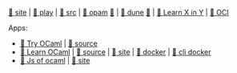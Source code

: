 [play]: https://ocaml.org/play
[site]: https://ocaml.org

[src/gh]: https://github.com/ocaml/ocaml.git "(LGPL-2.1) (Languages: OCaml 83.4%, C 10.9%, Shell 2.6%, Assembly 1.0%, Makefile 0.8%, M4 0.6%, Other 0.7%) The core OCaml system: compilers, runtime system, base libraries"

[opam.site]: https://opam.ocaml.org
[opam.src/gh]: https://github.com/ocaml/opam.git "(LGPL-2.1) (Languages: OCaml 90.3%, Shell 5.0%, C++ 1.4%, C 1.3%, M4 1.1%, Makefile 0.9%) opam is a source-based package manager. It supports multiple simultaneous compiler installations, flexible package constraints, and a Git-friendly development workflow."

[dune.site]: https://dune.build
[dune.src/gh]: https://github.com/ocaml/dune.git "(MIT) (Languages: OCaml 94.2%, PowerShell 3.2%, C 1.0%, Emacs Lisp 0.7%, Shell 0.3%, Nix 0.2%, Other 0.4%) A composable build system for OCaml."

[oci/dockerhub]: https://hub.docker.com/r/ocaml/ocaml "Various builds of the OCaml compiler // OCaml 编译器的多种构建版本 // :: docker pull ocaml/ocaml"

[docs/learnxinyminutes.com]: https://learnxinyminutes.com/docs/ocaml/

[🐙 site][site] | [🦑 play][play] | [🐫 src][src/gh] | [🥫 opam][opam.site] [🐫][opam.src/gh] | [🦔 dune][dune.site] [🐫][dune.src/gh] | [🐾 Learn X in Y][docs/learnxinyminutes.com] | [🐚 OCI][oci/dockerhub]



Apps: 

[try-ocamlpro.webapp]: https://try.ocamlpro.com/ "Try OCaml is Free Software, and the source code is available under the GNU Affero GPL. It is proudly presented to you by OCamlPro, and made using OCaml and js_of_ocaml, in the hope it will ease OCaml learning and adoption. All processing and storage is done client-side. // Try OCaml 是自由软件，源代码可在 GNU Affero GPL 下获取。它由 OCamlPro 自豪地向您展示，用 OCaml 和 js_of_ocaml 制作，希望它能简化 OCaml 的学习和编排。所有处理和存储都在客户端完成。"
[try-ocamlpro.webapp.src/gl]: https://gitlab.ocamlpro.com/OCamlPro/learn-ocaml.git "(MIT) (OCaml 94.8%, CSS 2.5%, Shell 1.0%, HTML 0.8%, Makefile 0.4%) Application at try.ocamlpro.com, based on a fork of learn-ocaml"

[learn-ocaml.webapp]: https://ocaml-sf.org/learn-ocaml-public/
[learn-ocaml.webapp.src/gh]: https://github.com/ocaml-sf/learn-ocaml.git "(MIT) (Languages: JavaScript 50.7%, OCaml 43.2%, CSS 4.5%, Shell 0.9%, HTML 0.4%, Makefile 0.2%, Other 0.1%) A Web Application for Learning OCaml"
[learn-ocaml.site]: https://ocaml-sf.org/learn-ocaml/ "Learn-OCaml | learn-ocaml"
[learn-ocaml.oci/dockerhub]: https://hub.docker.com/r/ocamlsf/learn-ocaml "(SPONSORED OSS) This is Learn-OCaml, a platform for learning the OCaml language, featuring a Web toplevel, an exercise environment, and a directory of lessons and tutorials. // :: docker pull ocamlsf/learn-ocaml"
[learn-ocaml.cli.oci/dockerhub]: https://hub.docker.com/r/ocamlsf/learn-ocaml-client "(SPONSORED OSS) A CLI tool to interact with Learn-OCaml. // :: docker pull ocamlsf/learn-ocaml-client"

[jsoo.site]: https://ocsigen.org/js_of_ocaml "Js_of_ocaml is a compiler from OCaml bytecode programs to JavaScript. It makes it possible to run pure OCaml programs in JavaScript environment like browsers and Node.js. It is easy to install as it works with an existing installation of OCaml, with no need to recompile any library. It comes with bindings for a large part of the browser APIs. According to our benchmarks, the generated programs runs typically faster than with the OCaml bytecode interpreter. We believe this compiler will prove much easier to maintain than a retargeted OCaml compiler, as the bytecode provides a very stable API. // js_of_ocaml 是一个从 OCaml 字节码程序到 JavaScript 的编译器。它使得在浏览器和 Node.js 等 JavaScript 环境中运行纯 OCaml 程序成为可能。它易于安装，因为它可以与现有的 OCaml 安装一起使用，无需重新编译任何库。它附带了大部分浏览器 API 的绑定。根据我们的基准测试，生成的程序通常比 OCaml 字节码解释器运行得更快。我们相信这个编译器将比重定向的 OCaml 编译器更容易维护，因为字节码提供了非常稳定的 API 。 // :: opam install js_of_ocaml js_of_ocaml-ppx js_of_ocaml-lwt :: opam install js_of_ocaml-compiler"
[jsoo.src/gh]: https://github.com/ocsigen/js_of_ocaml.git "(LGPL-2) (Languages: OCaml 64.2%, JavaScript 34.1%, Pawn 0.5%, TypeScript 0.5%, HTML 0.3%, C 0.2%, Other 0.2%) Compiler from OCaml to Javascript."

- [🐣 Try OCaml][try-ocamlpro.webapp] | [🐫 source][try-ocamlpro.webapp.src/gl]
- [🐣 Learn OCaml][learn-ocaml.webapp] | [🐫 source][learn-ocaml.webapp.src/gh] | [🦞 site][learn-ocaml.site] | [🐚 docker][learn-ocaml.oci/dockerhub] | [🐚 cli docker][learn-ocaml.cli.oci/dockerhub]
- [🦪 Js of ocaml][jsoo.src/gh] | [🦞 site][jsoo.site]

